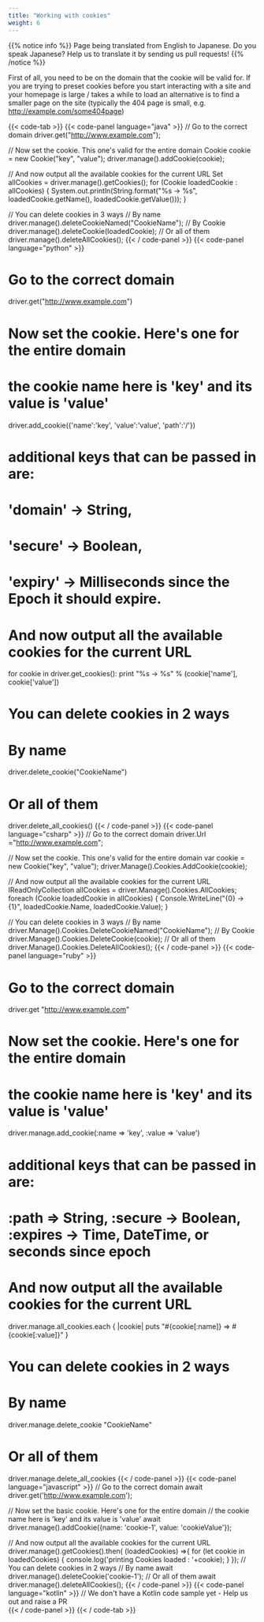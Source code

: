 ```yaml
---
title: "Working with cookies"
weight: 6
---
```


{{% notice info %}}
<i class="fas fa-language"></i> Page being translated from 
English to Japanese. Do you speak Japanese? Help us to translate
it by sending us pull requests!
{{% /notice %}}

First of all, you need to be on the domain that the cookie will be
valid for. If you are trying to preset cookies before
you start interacting with a site and your homepage is large / takes a while to load
an alternative is to find a smaller page on the site (typically the 404 page is small, 
e.g. http://example.com/some404page)

{{< code-tab >}}
  {{< code-panel language="java" >}}
// Go to the correct domain
driver.get("http://www.example.com");

// Now set the cookie. This one's valid for the entire domain
Cookie cookie = new Cookie("key", "value");
driver.manage().addCookie(cookie);

// And now output all the available cookies for the current URL
Set<Cookie> allCookies = driver.manage().getCookies();
for (Cookie loadedCookie : allCookies) {
    System.out.println(String.format("%s -> %s", loadedCookie.getName(), loadedCookie.getValue()));
}

// You can delete cookies in 3 ways
// By name
driver.manage().deleteCookieNamed("CookieName");
// By Cookie
driver.manage().deleteCookie(loadedCookie);
// Or all of them
driver.manage().deleteAllCookies();
  {{< / code-panel >}}
  {{< code-panel language="python" >}}
# Go to the correct domain
driver.get("http://www.example.com")

# Now set the cookie. Here's one for the entire domain
# the cookie name here is 'key' and its value is 'value'
driver.add_cookie({'name':'key', 'value':'value', 'path':'/'})
# additional keys that can be passed in are:
# 'domain' -> String, 
# 'secure' -> Boolean, 
# 'expiry' -> Milliseconds since the Epoch it should expire.

# And now output all the available cookies for the current URL
for cookie in driver.get_cookies():
    print "%s -> %s" % (cookie['name'], cookie['value'])

# You can delete cookies in 2 ways
# By name
driver.delete_cookie("CookieName")
# Or all of them
driver.delete_all_cookies()
  {{< / code-panel >}}
  {{< code-panel language="csharp" >}}
// Go to the correct domain
driver.Url ="http://www.example.com";

// Now set the cookie. This one's valid for the entire domain
var cookie = new Cookie("key", "value");
driver.Manage().Cookies.AddCookie(cookie);

// And now output all the available cookies for the current URL
IReadOnlyCollection<Cookie> allCookies = driver.Manage().Cookies.AllCookies;
foreach (Cookie loadedCookie in allCookies) {
    Console.WriteLine("{0} -> {1}", loadedCookie.Name, loadedCookie.Value);
}

// You can delete cookies in 3 ways
// By name
driver.Manage().Cookies.DeleteCookieNamed("CookieName");
// By Cookie
driver.Manage().Cookies.DeleteCookie(cookie);
// Or all of them
driver.Manage().Cookies.DeleteAllCookies();
  {{< / code-panel >}}
  {{< code-panel language="ruby" >}}
# Go to the correct domain
driver.get "http://www.example.com"

# Now set the cookie. Here's one for the entire domain
# the cookie name here is 'key' and its value is 'value'
driver.manage.add_cookie(:name => 'key', :value => 'value')
# additional keys that can be passed in are:
# :path => String, :secure -> Boolean, :expires -> Time, DateTime, or seconds since epoch

# And now output all the available cookies for the current URL
driver.manage.all_cookies.each { |cookie| 
    puts "#{cookie[:name]} => #{cookie[:value]}" 
}

# You can delete cookies in 2 ways
# By name
driver.manage.delete_cookie "CookieName"
# Or all of them
driver.manage.delete_all_cookies
  {{< / code-panel >}}
  {{< code-panel language="javascript" >}}
// Go to the correct domain
await driver.get('http://www.example.com');

// Now set the basic cookie. Here's one for the entire domain
// the cookie name here is 'key' and its value is 'value'
await driver.manage().addCookie({name: 'cookie-1', value: 'cookieValue'});

// And now output all the available cookies for the current URL
driver.manage().getCookies().then( (loadedCookies) =>{
    for (let cookie in loadedCookies) {
    console.log('printing Cookies loaded : '+cookie);
    }
});
// You can delete cookies in 2 ways
// By name
await driver.manage().deleteCookie('cookie-1');
// Or all of them
await driver.manage().deleteAllCookies();
  {{< / code-panel >}}
  {{< code-panel language="kotlin" >}}
// We don't have a Kotlin code sample yet -  Help us out and raise a PR  
  {{< / code-panel >}}
{{< / code-tab >}}

